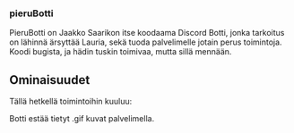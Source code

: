 ### pieruBotti

PieruBotti on Jaakko Saarikon itse koodaama Discord Botti, jonka tarkoitus on lähinnä ärsyttää Lauria, sekä tuoda palvelimelle jotain perus toimintoja.
Koodi bugista, ja hädin tuskin toimivaa, mutta sillä mennään.

## Ominaisuudet

Tällä hetkellä toimintoihin kuuluu:

Botti estää tietyt .gif kuvat palvelimella.
